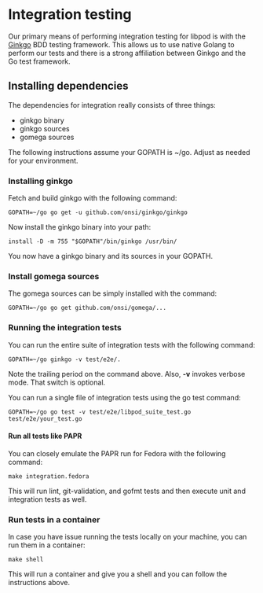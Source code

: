 # Integration testing

Our primary means of performing integration testing for libpod is with the
[Ginkgo](https://github.com/onsi/ginkgo) BDD testing framework. This allows
us to use native Golang to perform our tests and there is a strong affiliation
between Ginkgo and the Go test framework.

## Installing dependencies
The dependencies for integration really consists of three things:
* ginkgo binary
* ginkgo sources
* gomega sources

The following instructions assume your GOPATH is ~/go. Adjust as needed for your
environment.

### Installing ginkgo
Fetch and build ginkgo with the following command:
```
GOPATH=~/go go get -u github.com/onsi/ginkgo/ginkgo
```
Now install the ginkgo binary into your path:
```
install -D -m 755 "$GOPATH"/bin/ginkgo /usr/bin/
```
You now have a ginkgo binary and its sources in your GOPATH.

### Install gomega sources
The gomega sources can be simply installed with the command:
```
GOPATH=~/go go get github.com/onsi/gomega/...
```

### Running the integration tests

You can run the entire suite of integration tests with the following command:

```
GOPATH=~/go ginkgo -v test/e2e/.
```

Note the trailing period on the command above. Also, **-v** invokes verbose mode.  That
switch is optional.

You can run a single file of integration tests using the go test command:

```
GOPATH=~/go go test -v test/e2e/libpod_suite_test.go test/e2e/your_test.go
```

#### Run all tests like PAPR
You can closely emulate the PAPR run for Fedora with the following command:

```
make integration.fedora
```

This will run lint, git-validation, and gofmt tests and then execute unit and integration
tests as well.

### Run tests in a container
In case you have issue running the tests locally on your machine, you can run
them in a container:
```
make shell
```

This will run a container and give you a shell and you can follow the instructions above.
